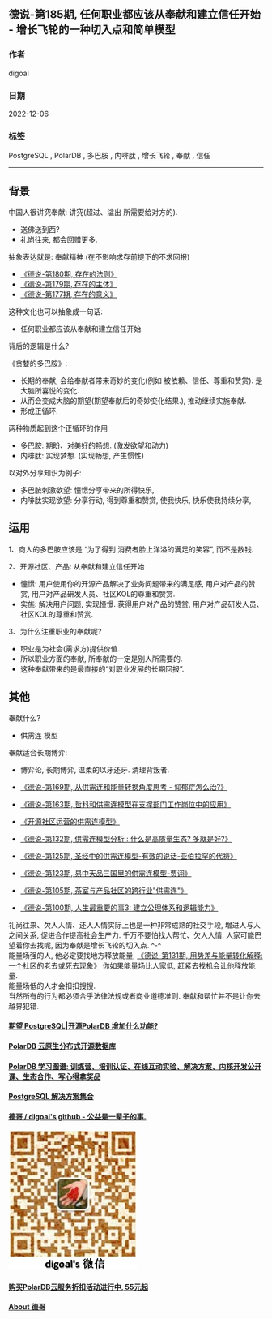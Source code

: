 ## 德说-第185期, 任何职业都应该从奉献和建立信任开始 - 增长飞轮的一种切入点和简单模型     
                                              
### 作者                                              
digoal                                              
                                              
### 日期                                              
2022-12-06                                           
                                              
### 标签                                              
PostgreSQL , PolarDB , 多巴胺 , 内啡肽 , 增长飞轮 , 奉献 , 信任                         
                                              
----                                              
                                              
## 背景      
中国人很讲究奉献: 讲究(超过、溢出 所需要给对方的).    
- 送佛送到西?   
- 礼尚往来, 都会回赠更多.    
  
抽象表达就是: 奉献精神 (在不影响求存前提下的不求回报)    
- [《德说-第180期, 存在的法则》](../202211/20221124_05.md)    
- [《德说-第179期, 存在的主体》](../202211/20221123_04.md)    
- [《德说-第177期, 存在的意义》](../202211/20221120_01.md)    
  
这种文化也可以抽象成一句话:   
- 任何职业都应该从奉献和建立信任开始.    
  
背后的逻辑是什么?  
  
《贪婪的多巴胺》:   
- 长期的奉献, 会给奉献者带来奇妙的变化(例如 被依赖、信任、尊重和赞赏). 是大脑所喜悦的变化.    
- 从而会变成大脑的期望(期望奉献后的奇妙变化结果.), 推动继续实施奉献.    
- 形成正循环.    
  
两种物质起到这个正循环的作用  
- 多巴胺: 期盼、对美好的畅想. (激发欲望和动力)   
- 内啡肽: 实现梦想. (实现畅想, 产生惯性)   
  
  
以对外分享知识为例子:   
- 多巴胺刺激欲望: 憧憬分享带来的所得快乐,   
- 内啡肽实现欲望: 分享行动, 得到尊重和赞赏, 使我快乐, 快乐使我持续分享,   
  
  
## 运用  
1、商人的多巴胺应该是 “为了得到 消费者脸上洋溢的满足的笑容”, 而不是数钱.   
  
  
2、开源社区、产品: 从奉献和建立信任开始   
- 憧憬: 用户使用你的开源产品解决了业务问题带来的满足感, 用户对产品的赞赏, 用户对产品研发人员、社区KOL的尊重和赞赏.    
- 实施: 解决用户问题, 实现憧憬. 获得用户对产品的赞赏, 用户对产品研发人员、社区KOL的尊重和赞赏.    
  
  
3、为什么注重职业的奉献呢?    
- 职业是为社会(需求方)提供价值.    
- 所以职业方面的奉献, 所奉献的一定是别人所需要的.    
- 这种奉献带来的是最直接的“对职业发展的长期回报”.    
  
## 其他  
  
奉献什么?   
- 供需连 模型  
  
奉献适合长期博弈:   
- 博弈论, 长期博弈, 温柔的以牙还牙. 清理背叛者.   
  
- [《德说-第169期, 从供需连和能量转换角度思考 - 抑郁症怎么治?》](../202211/20221111_03.md)    
- [《德说-第163期, 哲科和供需连模型在支撑部门工作岗位中的应用》](../202210/20221022_02.md)    
- [《开源社区运营的供需连模型》](../202209/20220928_01.md)    
- [《德说-第132期, 供需连模型分析 : 什么是高质量生态? 多就是好?》](../202209/20220903_02.md)    
- [《德说-第125期, 圣经中的供需连模型-有效的说话-亚伯拉罕的代祷》](../202208/20220819_02.md)    
- [《德说-第123期, 易中天品三国里的供需连模型-贾诩》](../202208/20220812_01.md)    
- [《德说-第105期, 茶室与产品社区的跨行业"供需连"》](../202206/20220617_01.md)    
- [《德说-第100期, 人生最重要的事3: 建立公理体系和逻辑能力》](../202206/20220610_01.md)    
   
礼尚往来、欠人人情、还人人情实际上也是一种非常成熟的社交手段, 增进人与人之间关系, 促进合作提高社会生产力. 千万不要怕找人帮忙、欠人人情. 人家可能巴望着你去找呢, 因为奉献是增长飞轮的切入点.   ^-^    
能量场强的人, 他必定要找地方释放能量, [《德说-第131期, 用势差与能量转化解释: 一个社区的老去或死去现象》](../202209/20220903_01.md)   你如果能量场比人家低, 赶紧去找机会让他释放能量.  
能量场低的人才会扣扣搜搜.  
当然所有的行为都必须合乎法律法规或者商业道德准则. 奉献和帮忙并不是让你去越界犯错.     
    
  
#### [期望 PostgreSQL|开源PolarDB 增加什么功能?](https://github.com/digoal/blog/issues/76 "269ac3d1c492e938c0191101c7238216")
  
  
#### [PolarDB 云原生分布式开源数据库](https://github.com/ApsaraDB "57258f76c37864c6e6d23383d05714ea")
  
  
#### [PolarDB 学习图谱: 训练营、培训认证、在线互动实验、解决方案、内核开发公开课、生态合作、写心得拿奖品](https://www.aliyun.com/database/openpolardb/activity "8642f60e04ed0c814bf9cb9677976bd4")
  
  
#### [PostgreSQL 解决方案集合](../201706/20170601_02.md "40cff096e9ed7122c512b35d8561d9c8")
  
  
#### [德哥 / digoal's github - 公益是一辈子的事.](https://github.com/digoal/blog/blob/master/README.md "22709685feb7cab07d30f30387f0a9ae")
  
  
![digoal's wechat](../pic/digoal_weixin.jpg "f7ad92eeba24523fd47a6e1a0e691b59")
  
  
#### [购买PolarDB云服务折扣活动进行中, 55元起](https://www.aliyun.com/activity/new/polardb-yunparter?userCode=bsb3t4al "e0495c413bedacabb75ff1e880be465a")
  
  
#### [About 德哥](https://github.com/digoal/blog/blob/master/me/readme.md "a37735981e7704886ffd590565582dd0")
  
